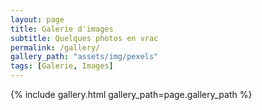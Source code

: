 ```yaml
---
layout: page
title: Galerie d'images
subtitle: Quelques photos en vrac
permalink: /gallery/
gallery_path: "assets/img/pexels"
tags: [Galerie, Images]
---
```


{% include gallery.html gallery_path=page.gallery_path %}
